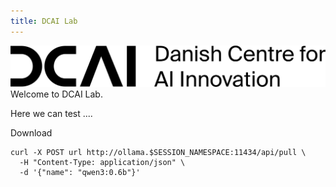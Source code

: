 ```yaml
---
title: DCAI Lab
---
```

![DCAI Logo](DCAI_Logolockup_horizontal_Black_RGB.svg)
Welcome to DCAI Lab. 

Here we can test ....

Download 
```execute-2
curl -X POST url http://ollama.$SESSION_NAMESPACE:11434/api/pull \
  -H "Content-Type: application/json" \
  -d '{"name": "qwen3:0.6b"}'
```

